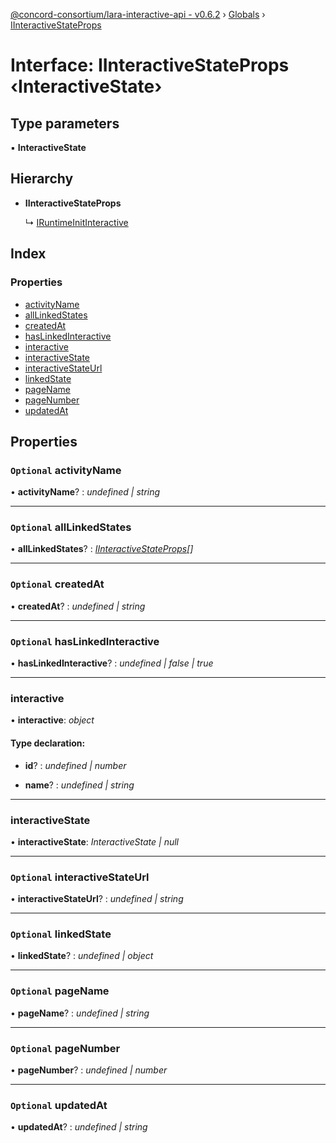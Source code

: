 [@concord-consortium/lara-interactive-api - v0.6.2](../README.md) › [Globals](../globals.md) › [IInteractiveStateProps](iinteractivestateprops.md)

# Interface: IInteractiveStateProps ‹**InteractiveState**›

## Type parameters

▪ **InteractiveState**

## Hierarchy

* **IInteractiveStateProps**

  ↳ [IRuntimeInitInteractive](iruntimeinitinteractive.md)

## Index

### Properties

* [activityName](iinteractivestateprops.md#optional-activityname)
* [allLinkedStates](iinteractivestateprops.md#optional-alllinkedstates)
* [createdAt](iinteractivestateprops.md#optional-createdat)
* [hasLinkedInteractive](iinteractivestateprops.md#optional-haslinkedinteractive)
* [interactive](iinteractivestateprops.md#interactive)
* [interactiveState](iinteractivestateprops.md#interactivestate)
* [interactiveStateUrl](iinteractivestateprops.md#optional-interactivestateurl)
* [linkedState](iinteractivestateprops.md#optional-linkedstate)
* [pageName](iinteractivestateprops.md#optional-pagename)
* [pageNumber](iinteractivestateprops.md#optional-pagenumber)
* [updatedAt](iinteractivestateprops.md#optional-updatedat)

## Properties

### `Optional` activityName

• **activityName**? : *undefined | string*

___

### `Optional` allLinkedStates

• **allLinkedStates**? : *[IInteractiveStateProps](iinteractivestateprops.md)[]*

___

### `Optional` createdAt

• **createdAt**? : *undefined | string*

___

### `Optional` hasLinkedInteractive

• **hasLinkedInteractive**? : *undefined | false | true*

___

###  interactive

• **interactive**: *object*

#### Type declaration:

* **id**? : *undefined | number*

* **name**? : *undefined | string*

___

###  interactiveState

• **interactiveState**: *InteractiveState | null*

___

### `Optional` interactiveStateUrl

• **interactiveStateUrl**? : *undefined | string*

___

### `Optional` linkedState

• **linkedState**? : *undefined | object*

___

### `Optional` pageName

• **pageName**? : *undefined | string*

___

### `Optional` pageNumber

• **pageNumber**? : *undefined | number*

___

### `Optional` updatedAt

• **updatedAt**? : *undefined | string*
